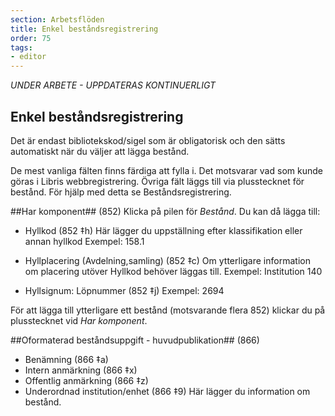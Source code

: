 ```yaml
---
section: Arbetsflöden
title: Enkel beståndsregistrering
order: 75
tags:
- editor
--- 
```

*UNDER ARBETE - UPPDATERAS KONTINUERLIGT*

## Enkel beståndsregistrering

Det är endast bibliotekskod/sigel som är obligatorisk och den sätts automatiskt när du väljer att lägga bestånd.

De mest vanliga fälten finns färdiga att fylla i. Det motsvarar vad som kunde göras i Libris webbregistrering. Övriga fält läggs till via plusstecknet för bestånd. För hjälp med detta se Beståndsregistrering.

##Har komponent## (852)
Klicka på pilen för *Bestånd*. Du kan då lägga till:
* Hyllkod (852 ‡h)
Här lägger du uppställning efter klassifikation eller annan hyllkod
Exempel: 158.1

* Hyllplacering (Avdelning,samling) (852 ‡c)
Om ytterligare information om placering utöver Hyllkod behöver läggas till.
Exempel: Institution 140

* Hyllsignum: Löpnummer (852 ‡j)
Exempel: 2694

För att lägga till ytterligare ett bestånd (motsvarande flera 852) klickar du på plusstecknet vid *Har komponent*.

##Oformaterad beståndsuppgift - huvudpublikation## (866)
* Benämning (866 ‡a)
* Intern anmärkning (866 ‡x)
* Offentlig anmärkning (866 ‡z)
* Underordnad institution/enhet (866 ‡9)
Här lägger du information om bestånd.

